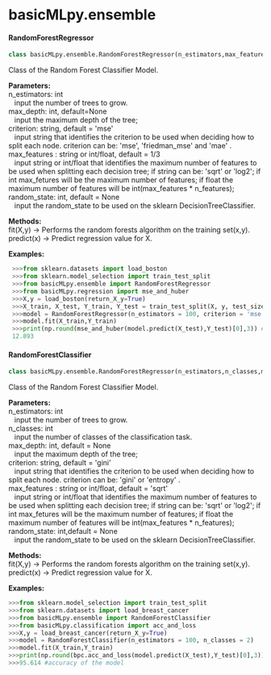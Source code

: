  # basicMLpy.ensemble
 #### RandomForestRegressor
 ```python
 class basicMLpy.ensemble.RandomForestRegressor(n_estimators,max_features =1/3,max_depth=None,criterion='mse',random_state=None)
 ```
 Class of the Random Forest Classifier Model.<br />
 
 
 **Parameters:**<br /> 
            n_estimators: int<br />
                &nbsp;&nbsp;&nbsp;input the number of trees to grow.<br />
            max_depth: int, default=None<br />
                &nbsp;&nbsp;&nbsp;input the maximum depth of the tree; <br />
            criterion: string, default = 'mse'<br />
                &nbsp;&nbsp;&nbsp;input string that identifies the criterion to be used when deciding how to split each node. criterion can be: 'mse', 'friedman_mse' and 'mae' .<br />
            max_features : string or int/float, default = 1/3<br />
                &nbsp;&nbsp;&nbsp;input string or int/float that identifies the maximum number of features to be used when splitting each decision tree; if string can be: 'sqrt' or 'log2'; if int max_fetures will be the maximum number of features; if float the maximum number of features will be int(max_features * n_features);            
            random_state: int, default = None<br />
                &nbsp;&nbsp;&nbsp;input the random_state to be used on the sklearn DecisionTreeClassifier.<br /> 
                
                
**Methods:**<br />
        fit(X,y) -> Performs the random forests algorithm on the training set(x,y).<br />
        predict(x) -> Predict regression value for X.<br />
        
        
 **Examples:**
 ```python
  >>>from sklearn.datasets import load_boston
  >>>from sklearn.model_selection import train_test_split
  >>>from basicMLpy.ensemble import RandomForestRegressor
  >>>from basicMLpy.regression import mse_and_huber
  >>>X,y = load_boston(return_X_y=True)
  >>>X_train, X_test, Y_train, Y_test = train_test_split(X, y, test_size = 0.2, random_state=5) 
  >>>model = RandomForestRegressor(n_estimators = 100, criterion = 'mse', max_features = 1/3)
  >>>model.fit(X_train,Y_train)
  >>>print(np.round(mse_and_huber(model.predict(X_test),Y_test)[0],3)) #gets the mse
  12.893
 ```
 
 
 #### RandomForestClassifier
 ```python
 class basicMLpy.ensemble.RandomForestRegressor(n_estimators,n_classes,max_depth=None,criterion='gini',random_state=None,max_features='sqrt')
 ```
 Class of the Random Forest Classifier Model.<br />
 
 
 **Parameters:**<br /> 
             n_estimators: int<br /> 
                &nbsp;&nbsp;&nbsp;input the number of trees to grow.<br /> 
            n_classes: int<br /> 
                &nbsp;&nbsp;&nbsp;input the number of classes of the classification task.<br /> 
            max_depth: int, default = None<br /> 
                &nbsp;&nbsp;&nbsp;input the maximum depth of the tree; <br /> 
            criterion: string, default = 'gini'<br /> 
                &nbsp;&nbsp;&nbsp;input string that identifies the criterion to be used when deciding how to split each node. criterion can be: 'gini' or 'entropy' .<br /> 
            max_features : string or int/float, default = 'sqrt'<br /> 
                &nbsp;&nbsp;&nbsp;input string or int/float that identifies the maximum number of features to be used when splitting each decision tree; if string can be: 'sqrt' or 'log2'; if int max_fetures will be the maximum number of features; if float the maximum number of features will be int(max_features * n_features);                   
            random_state: int,default = None<br /> 
                &nbsp;&nbsp;&nbsp;input the random_state to be used on the sklearn DecisionTreeClassifier.<br /> 
                
                
**Methods:**<br />
        fit(X,y) -> Performs the random forests algorithm on the training set(x,y).<br />
        predict(x) -> Predict regression value for X.<br />   
        
        
  **Examples:**
  ```python
  >>>from sklearn.model_selection import train_test_split
  >>>from sklearn.datasets import load_breast_cancer
  >>>from basicMLpy.ensemble import RandomForestClassifier
  >>>from basicMLpy.classification import acc_and_loss
  >>>X,y = load_breast_cancer(return_X_y=True)
  >>>model = RandomForestClassifier(n_estimators = 100, n_classes = 2)
  >>>model.fit(X_train,Y_train)
  >>>print(np.round(bpc.acc_and_loss(model.predict(X_test),Y_test)[0],3)) #gets the accuracy in %
  >>>95.614 #accuracy of the model
  ```
